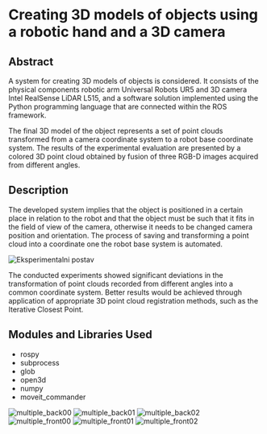 # Creating 3D models of objects using a robotic hand and a 3D camera

## Abstract

A system for creating 3D models of objects is considered. It consists of the physical components robotic arm Universal Robots UR5 and 3D camera Intel RealSense LiDAR L515, and a software solution implemented using the Python programming language that are connected within the ROS framework.

The final 3D model of the object represents a set of point clouds transformed from a camera coordinate system to a robot base coordinate system. The results of the experimental evaluation are presented by a colored 3D point cloud obtained by fusion of three RGB-D images acquired from different angles.

## Description

The developed system implies that the object is positioned in a certain place in relation to the robot and that the object must be such that it fits in the field of view of the camera, otherwise it needs to be changed camera position and orientation. The process of saving and transforming a point cloud into a coordinate one the robot base system is automated.

![Eksperimentalni postav](https://user-images.githubusercontent.com/74960514/185080074-c36495d9-8963-4b9e-9c0b-a1fe3b75a72a.jpeg)

The conducted experiments showed significant deviations in the transformation of point clouds recorded from different angles into a common coordinate system. Better results would be achieved through application of appropriate 3D point cloud registration methods, such as the Iterative Closest Point.

## Modules and Libraries Used

- rospy
- subprocess
- glob
- open3d
- numpy
- moveit_commander

![multiple_back00](https://user-images.githubusercontent.com/74960514/185081044-46ae4125-0b58-4a66-940b-88920900cdc4.png)
![multiple_back01](https://user-images.githubusercontent.com/74960514/185081051-dba93fba-8fb3-4197-903e-a15c19572e01.png)
![multiple_back02](https://user-images.githubusercontent.com/74960514/185081054-242cacbc-1d0e-4e2a-873d-364bf5b6d5d9.png)
![multiple_front00](https://user-images.githubusercontent.com/74960514/185081067-74a32b57-ab39-4020-b6de-f63b22fe21ec.png)
![multiple_front01](https://user-images.githubusercontent.com/74960514/185081071-7055c306-6c77-47c7-80de-972b5d9edb89.png)
![multiple_front02](https://user-images.githubusercontent.com/74960514/185081074-66778efe-b1ae-4fcd-9582-207a555add3a.png)

